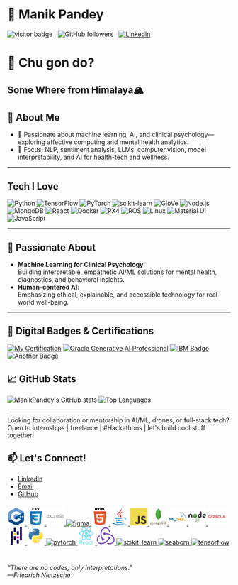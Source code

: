 # 🚀 Manik Pandey


![visitor badge](https://visitor-badge.laobi.icu/badge?page_id=ManikPandey.ManikPandey) &nbsp; ![GitHub followers](https://img.shields.io/github/followers/ManikPandey?label=Followers) &nbsp; [![LinkedIn](https://img.shields.io/badge/-LinkedIn-blue.svg?style=flat&logo=linkedin)](https://linkedin.com/in/manik-pandey-104899291/)

# 👋 Chu gon do?
Some Where from Himalaya🏔 
---

## 🤖 About Me
- 🔭 Passionate about machine learning, AI, and clinical psychology—exploring affective computing and mental health analytics.
- 🧠 Focus: NLP, sentiment analysis, LLMs, computer vision, model interpretability, and AI for health-tech and wellness.

---

##  Tech I Love

![Python](https://img.shields.io/badge/Python-3776AB?style=for-the-badge&logo=python&logoColor=white)
![TensorFlow](https://img.shields.io/badge/TensorFlow-FF6F00?style=for-the-badge&logo=tensorflow&logoColor=white)
![PyTorch](https://img.shields.io/badge/PyTorch-EE4C2C?style=for-the-badge&logo=pytorch&logoColor=white)
![scikit-learn](https://img.shields.io/badge/scikit--learn-F7931E?style=for-the-badge&logo=scikit-learn&logoColor=white)
![GloVe](https://img.shields.io/badge/GloVe-TextEmbeddings-blue?style=for-the-badge)
![Node.js](https://img.shields.io/badge/Node.js-339933?style=for-the-badge&logo=nodedotjs&logoColor=white)
![MongoDB](https://img.shields.io/badge/MongoDB-47A248?style=for-the-badge&logo=mongodb&logoColor=white)
![React](https://img.shields.io/badge/React-20232A?style=for-the-badge&logo=react&logoColor=61DAFB)
![Docker](https://img.shields.io/badge/Docker-2496ED?style=for-the-badge&logo=docker&logoColor=white)
![PX4](https://img.shields.io/badge/PX4-Robotics-brightgreen?style=for-the-badge)
![ROS](https://img.shields.io/badge/ROS-Robotics-blue?style=for-the-badge)
![Linux](https://img.shields.io/badge/Linux-FCC624?style=for-the-badge&logo=linux&logoColor=black)
![Material UI](https://img.shields.io/badge/Material--UI-0081CB?style=for-the-badge&logo=mui&logoColor=white)
![JavaScript](https://img.shields.io/badge/JavaScript-F7DF1E?style=for-the-badge&logo=javascript&logoColor=black)

---

## 🧩 Passionate About

- **Machine Learning for Clinical Psychology**:  
  Building interpretable, empathetic AI/ML solutions for mental health, diagnostics, and behavioral insights.
- **Human-centered AI**:  
  Emphasizing ethical, explainable, and accessible technology for real-world well-being.

---

## 🏅 Digital Badges & Certifications

[![My Certification](badges/my_badge.png)](https://www.credly.com/badges/your-badge-id)
[![Oracle Generative AI Professional](https://images.credly.com/size/110x110/images/404ae314-f530-4d1e-a9fa-b3d21996b9b4/image.png)](https://www.credly.com/badges/404ae314-f530-4d1e-a9fa-b3d21996b9b4/public_url)
[![IBM Badge](https://images.credly.com/size/110x110/images/ec32b955-c368-4336-acb3-90cb5ccff0a0/image.png)](https://www.credly.com/badges/ec32b955-c368-4336-acb3-90cb5ccff0a0/public_url)
[![Another Badge](https://images.credly.com/size/110x110/images/fe272686-a71b-452f-bdd7-d7ee1dd38253/image.png)](https://www.credly.com/badges/fe272686-a71b-452f-bdd7-d7ee1dd38253/public_url)

## 📈 GitHub Stats

![ManikPandey's GitHub stats](https://github-readme-stats.vercel.app/api?username=ManikPandey&show_icons=true&theme=radical&count_private=true)
![Top Languages](https://github-readme-stats.vercel.app/api/top-langs/?username=ManikPandey&layout=compact&hide=html,css&theme=radical)

---
Looking for collaboration or mentorship in AI/ML, drones, or full-stack tech?  
Open to internships | freelance | #Hackathons | let's build cool stuff together!

## 📫 Let's Connect!

- [LinkedIn](https://linkedin.com/in/manik-pandey-104899291/)
- [Email](mailto:manik.pandey.007@email.com)
- [GitHub](https://github.com/ManikPandey)
<h3 align="left"></h3>
<p align="left">
</p>

<h3 align="left"></h3>
<p align="left"> <a href="https://www.w3schools.com/cpp/" target="_blank" rel="noreferrer"> <img src="https://raw.githubusercontent.com/devicons/devicon/master/icons/cplusplus/cplusplus-original.svg" alt="cplusplus" width="40" height="40"/> </a> <a href="https://www.w3schools.com/css/" target="_blank" rel="noreferrer"> <img src="https://raw.githubusercontent.com/devicons/devicon/master/icons/css3/css3-original-wordmark.svg" alt="css3" width="40" height="40"/> </a> <a href="https://expressjs.com" target="_blank" rel="noreferrer"> <img src="https://raw.githubusercontent.com/devicons/devicon/master/icons/express/express-original-wordmark.svg" alt="express" width="40" height="40"/> </a> <a href="https://www.figma.com/" target="_blank" rel="noreferrer"> <img src="https://www.vectorlogo.zone/logos/figma/figma-icon.svg" alt="figma" width="40" height="40"/> </a> <a href="https://www.w3.org/html/" target="_blank" rel="noreferrer"> <img src="https://raw.githubusercontent.com/devicons/devicon/master/icons/html5/html5-original-wordmark.svg" alt="html5" width="40" height="40"/> </a> <a href="https://www.java.com" target="_blank" rel="noreferrer"> <img src="https://raw.githubusercontent.com/devicons/devicon/master/icons/java/java-original.svg" alt="java" width="40" height="40"/> </a> <a href="https://developer.mozilla.org/en-US/docs/Web/JavaScript" target="_blank" rel="noreferrer"> <img src="https://raw.githubusercontent.com/devicons/devicon/master/icons/javascript/javascript-original.svg" alt="javascript" width="40" height="40"/> </a> <a href="https://www.mongodb.com/" target="_blank" rel="noreferrer"> <img src="https://raw.githubusercontent.com/devicons/devicon/master/icons/mongodb/mongodb-original-wordmark.svg" alt="mongodb" width="40" height="40"/> </a> <a href="https://www.mysql.com/" target="_blank" rel="noreferrer"> <img src="https://raw.githubusercontent.com/devicons/devicon/master/icons/mysql/mysql-original-wordmark.svg" alt="mysql" width="40" height="40"/> </a> <a href="https://nodejs.org" target="_blank" rel="noreferrer"> <img src="https://raw.githubusercontent.com/devicons/devicon/master/icons/nodejs/nodejs-original-wordmark.svg" alt="nodejs" width="40" height="40"/> </a> <a href="https://www.oracle.com/" target="_blank" rel="noreferrer"> <img src="https://raw.githubusercontent.com/devicons/devicon/master/icons/oracle/oracle-original.svg" alt="oracle" width="40" height="40"/> </a> <a href="https://pandas.pydata.org/" target="_blank" rel="noreferrer"> <img src="https://raw.githubusercontent.com/devicons/devicon/2ae2a900d2f041da66e950e4d48052658d850630/icons/pandas/pandas-original.svg" alt="pandas" width="40" height="40"/> </a> <a href="https://www.python.org" target="_blank" rel="noreferrer"> <img src="https://raw.githubusercontent.com/devicons/devicon/master/icons/python/python-original.svg" alt="python" width="40" height="40"/> </a> <a href="https://pytorch.org/" target="_blank" rel="noreferrer"> <img src="https://www.vectorlogo.zone/logos/pytorch/pytorch-icon.svg" alt="pytorch" width="40" height="40"/> </a> <a href="https://reactjs.org/" target="_blank" rel="noreferrer"> <img src="https://raw.githubusercontent.com/devicons/devicon/master/icons/react/react-original-wordmark.svg" alt="react" width="40" height="40"/> </a> <a href="https://redux.js.org" target="_blank" rel="noreferrer"> <img src="https://raw.githubusercontent.com/devicons/devicon/master/icons/redux/redux-original.svg" alt="redux" width="40" height="40"/> </a> <a href="https://scikit-learn.org/" target="_blank" rel="noreferrer"> <img src="https://upload.wikimedia.org/wikipedia/commons/0/05/Scikit_learn_logo_small.svg" alt="scikit_learn" width="40" height="40"/> </a> <a href="https://seaborn.pydata.org/" target="_blank" rel="noreferrer"> <img src="https://seaborn.pydata.org/_images/logo-mark-lightbg.svg" alt="seaborn" width="40" height="40"/> </a> <a href="https://www.tensorflow.org" target="_blank" rel="noreferrer"> <img src="https://www.vectorlogo.zone/logos/tensorflow/tensorflow-icon.svg" alt="tensorflow" width="40" height="40"/> </a> </p>


# 


*“There are no codes, only interpretations.”
<br>   —Friedrich Nietzsche* 

<!--
Looking for collaboration or mentorship in AI/ML, drones, or full-stack tech?  
Open to internships | freelance | #Hackathons | let's build cool stuff together!
-->




